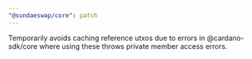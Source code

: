 ```yaml
---
"@sundaeswap/core": patch
---
```


Temporarily avoids caching reference utxos due to errors in @cardano-sdk/core where using these throws private member access errors.
